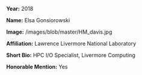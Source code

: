 **Year:** 2018

**Name:** Elsa Gonsiorowski

**Image:** /images/blob/master/HM_davis.jpg

**Affiliation:** Lawrence Livermore National Laboratory

**Short Bio:** HPC I/O Specialist, Livermore Computing

**Honorable Mention:** Yes
